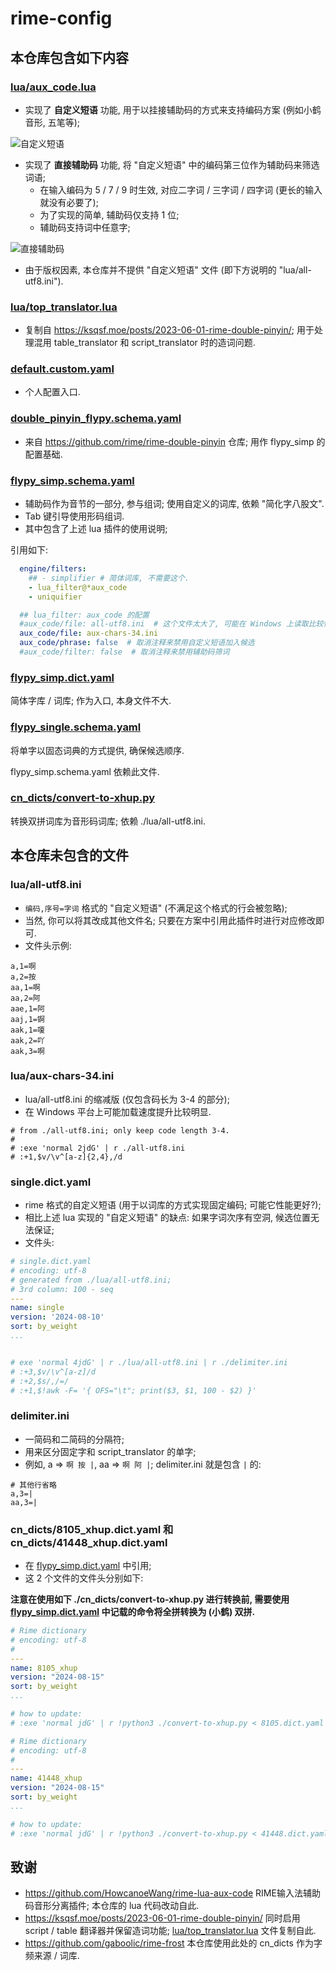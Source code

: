# rime-config

## 本仓库包含如下内容

### [lua/aux_code.lua](lua/aux_code.lua)
- 实现了 **自定义短语** 功能, 用于以挂接辅助码的方式来支持编码方案 (例如小鹤音形, 五笔等);

![自定义短语](pic/自定义短语.png)

- 实现了 **直接辅助码** 功能, 将 "自定义短语" 中的编码第三位作为辅助码来筛选词语;
    - 在输入编码为 5 / 7 / 9 时生效, 对应二字词 / 三字词 / 四字词 (更长的输入就没有必要了);
    - 为了实现的简单, 辅助码仅支持 1 位;
    - 辅助码支持词中任意字;

![直接辅助码](pic/辅助码.png)

- 由于版权因素, 本仓库并不提供 "自定义短语" 文件 (即下方说明的 "lua/all-utf8.ini").

### [lua/top_translator.lua](lua/top_translator.lua)
- 复制自 <https://ksqsf.moe/posts/2023-06-01-rime-double-pinyin/>; 用于处理混用 table_translator 和 script_translator 时的造词问题.

### [default.custom.yaml](default.custom.yaml)
- 个人配置入口.

### [double_pinyin_flypy.schema.yaml](double_pinyin_flypy.schema.yaml)
- 来自 <https://github.com/rime/rime-double-pinyin> 仓库; 用作 flypy_simp 的配置基础.

### [flypy_simp.schema.yaml](flypy_simp.schema.yaml)
- 辅助码作为音节的一部分, 参与组词; 使用自定义的词库, 依赖 "简化字八股文".
- Tab 键引导使用形码组词.
- 其中包含了上述 lua 插件的使用说明;

引用如下:

```yaml
  engine/filters:
    ## - simplifier # 简体词库, 不需要这个.
    - lua_filter@*aux_code
    - uniquifier

  ## lua_filter: aux_code 的配置
  #aux_code/file: all-utf8.ini  # 这个文件太大了, 可能在 Windows 上读取比较慢.
  aux_code/file: aux-chars-34.ini
  aux_code/phrase: false  # 取消注释来禁用自定义短语加入候选
  #aux_code/filter: false  # 取消注释来禁用辅助码筛词
```

### [flypy_simp.dict.yaml](flypy_simp.dict.yaml)

简体字库 / 词库; 作为入口, 本身文件不大.

### [flypy_single.schema.yaml](flypy_single.schema.yaml)

将单字以固态词典的方式提供, 确保候选顺序.

flypy_simp.schema.yaml 依赖此文件.

### [cn_dicts/convert-to-xhup.py](cn_dicts/convert-to-xhup.py)

转换双拼词库为音形码词库; 依赖 ./lua/all-utf8.ini.

## 本仓库未包含的文件

### lua/all-utf8.ini
- `编码,序号=字词` 格式的 "自定义短语" (不满足这个格式的行会被忽略);
- 当然, 你可以将其改成其他文件名; 只要在方案中引用此插件时进行对应修改即可.
- 文件头示例:

```dosini
a,1=啊
a,2=按
aa,1=啊
aa,2=阿
aae,1=阿
aaj,1=锕
aak,1=嗄
aak,2=吖
aak,3=啊
```

### lua/aux-chars-34.ini
- lua/all-utf8.ini 的缩减版 (仅包含码长为 3-4 的部分);
- 在 Windows 平台上可能加载速度提升比较明显.

```dosini
# from ./all-utf8.ini; only keep code length 3-4.
#
# :exe 'normal 2jdG' | r ./all-utf8.ini
# :+1,$v/\v^[a-z]{2,4},/d
```

### single.dict.yaml
- rime 格式的自定义短语 (用于以词库的方式实现固定编码; 可能它性能更好?);
- 相比上述 lua 实现的 "自定义短语" 的缺点: 如果字词次序有空洞, 候选位置无法保证;
- 文件头:

```yaml
# single.dict.yaml
# encoding: utf-8
# generated from ./lua/all-utf8.ini;
# 3rd column: 100 - seq
---
name: single
version: '2024-08-10'
sort: by_weight
...


# exe 'normal 4jdG' | r ./lua/all-utf8.ini | r ./delimiter.ini
# :+3,$v/\v^[a-z]/d
# :+2,$s/,/=/
# :+1,$!awk -F= '{ OFS="\t"; print($3, $1, 100 - $2) }'
```

### delimiter.ini
- 一简码和二简码的分隔符;
- 用来区分固定字和 script_translator 的单字;
- 例如, a => `啊 按 |`, aa => `啊 阿 |`; delimiter.ini 就是包含 `|` 的:

```dosini
# 其他行省略
a,3=|
aa,3=|
```


### cn_dicts/8105_xhup.dict.yaml 和 cn_dicts/41448_xhup.dict.yaml

- 在 [flypy_simp.dict.yaml](flypy_simp.dict.yaml) 中引用;
- 这 2 个文件的文件头分别如下:

**注意在使用如下 ./cn_dicts/convert-to-xhup.py 进行转换前, 需要使用
[flypy_simp.dict.yaml](flypy_simp.dict.yaml) 中记载的命令将全拼转换为 (小鹤) 双拼.**

```yaml
# Rime dictionary
# encoding: utf-8
#
---
name: 8105_xhup
version: "2024-08-15"
sort: by_weight
...

# how to update:
# :exe 'normal jdG' | r !python3 ./convert-to-xhup.py < 8105.dict.yaml
```

```yaml
# Rime dictionary
# encoding: utf-8
#
---
name: 41448_xhup
version: "2024-08-15"
sort: by_weight
...

# how to update:
# :exe 'normal jdG' | r !python3 ./convert-to-xhup.py < 41448.dict.yaml
```


## 致谢

- <https://github.com/HowcanoeWang/rime-lua-aux-code> RIME输入法辅助码音形分离插件; 本仓库的 lua 代码改动自此.
- <https://ksqsf.moe/posts/2023-06-01-rime-double-pinyin/> 同时启用 script / table 翻译器并保留造词功能; [lua/top_translator.lua](lua/top_translator.lua) 文件复制自此.
- <https://github.com/gaboolic/rime-frost> 本仓库使用此处的 cn_dicts 作为字频来源 / 词库.
